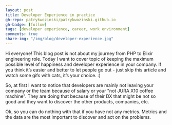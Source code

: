 ```yaml
---
layout: post
title: Developer Experience in practice
gh-repo: patrykwozinski/patrykwozinski.github.io
gh-badge: [follow]
tags: [developer experience, career, work environment]
comments: true
share-img: "/img/blog/developer-experience.jpg"
---
```


Hi everyone!
This blog post is not about my journey from PHP to Elixir engineering role. Today I want to cover topic of keeping the maximum possible level of happiness and developer experience in your company. If you think it’s easier and better to let people go out - just skip this article and watch some gifs with cats, it’s your choice. :)

So, at first I want to notice that developers are mainly not leaving your company or the team because of salary or your "not JURA X10 coffee machine". They are doing that because of their DX that might be not so good and they want to discover the other products, companies, etc.

Ok, so you can do nothing with that if you have not any metrics. Metrics and the data are the most important to discover and act on the problems.
